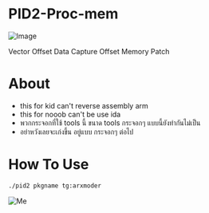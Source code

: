# PID2-Proc-mem

![Image](https://github.com/user-attachments/assets/75f8e186-e9a9-4c9d-9857-8c4709d259d8)

Vector Offset Data Capture Offset Memory Patch

# About

- this for kid can't reverse assembly arm
- this for nooob can't be use ida 
- พวกกระจอกที่ใช้ tools นี้ ขนาด tools กระจอกๆ แบบนี้ยังทำกันไม่เป็น
- อย่าหวังเลยจะเก่งขึ้น อยู่แบบ กระจอกๆ ต่อไป

# How To Use
```sh
./pid2 pkgname tg:arxmoder
```



![Me](https://github.com/user-attachments/assets/75f8e186-e9a9-4c9d-9857-8c4709d259d8)

